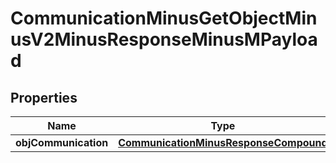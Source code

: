 
# CommunicationMinusGetObjectMinusV2MinusResponseMinusMPayload

## Properties
Name | Type | Description | Notes
------------ | ------------- | ------------- | -------------
**objCommunication** | [**CommunicationMinusResponseCompound**](CommunicationMinusResponseCompound.md) |  | 



